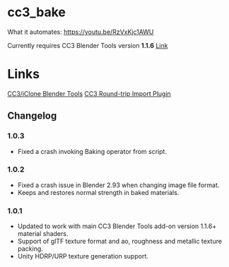# cc3_bake

What it automates:
https://youtu.be/RzVxKjc1AWU

Currently requires CC3 Blender Tools version **1.1.6** [Link](https://github.com/soupday/cc3_blender_tools)

Links
=====
[CC3/iClone Blender Tools](https://github.com/soupday/cc3_blender_tools)
[CC3 Round-trip Import Plugin](https://github.com/soupday/CC3-Blender-Tools-Plugin)

## Changelog
### 1.0.3
- Fixed a crash invoking Baking operator from script.

### 1.0.2
- Fixed a crash issue in Blender 2.93 when changing image file format.
- Keeps and restores normal strength in baked materials.

### 1.0.1
- Updated to work with main CC3 Blender Tools add-on version 1.1.6+ material shaders.
- Support of glTF texture format and ao, roughness and metallic texture packing.
- Unity HDRP/URP texture generation support.